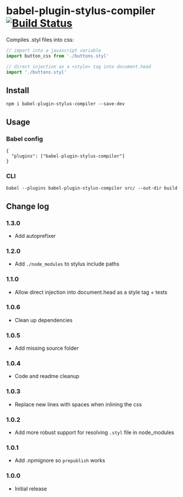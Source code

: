 # babel-plugin-stylus-compiler [![Build Status](https://travis-ci.org/jbwyme/babel-plugin-stylus-compiler.svg?branch=master)](https://travis-ci.org/jbwyme/babel-plugin-stylus-compiler)


Compiles .styl files into css:
```js
// import into a javascript variable
import button_css from './buttons.styl'
```
```js
// direct injection as a <style> tag into document.head
import './buttons.styl'
```

## Install

```
npm i babel-plugin-stylus-compiler --save-dev
```

## Usage
### Babel config
```
{
  "plugins": ["babel-plugin-stylus-compiler"]
}
```

### CLI
```
babel --plugins babel-plugin-stylus-compiler src/ --out-dir build
```

## Change log

### 1.3.0
* Add autoprefixer

### 1.2.0
* Add `./node_modules` to stylus include paths 

### 1.1.0
* Allow direct injection into document.head as a style tag + tests

### 1.0.6
* Clean up dependencies 

### 1.0.5
* Add missing source folder

### 1.0.4
* Code and readme cleanup

### 1.0.3
* Replace new lines with spaces when inlining the css

### 1.0.2
* Add more robust support for resolving `.styl` file in node_modules

### 1.0.1
* Add .npmignore so `prepublish` works

### 1.0.0
* Initial release
